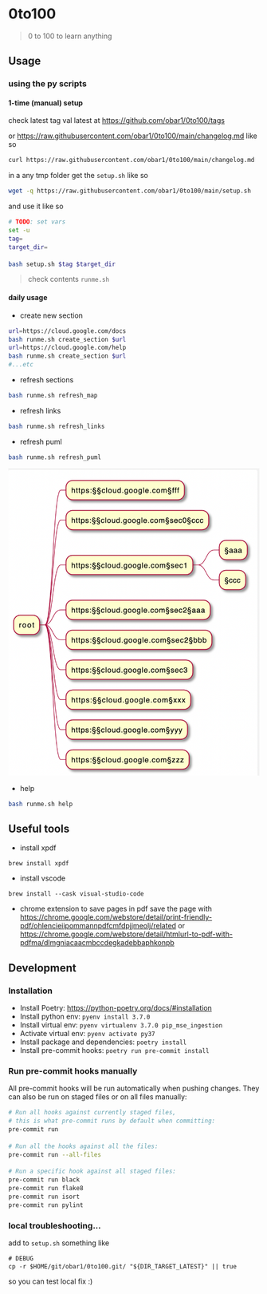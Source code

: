 # 0to100

> 0 to 100 to learn anything


## Usage

### using the py scripts

#### 1-time (manual) setup

check latest tag val latest at https://github.com/obar1/0to100/tags 

or https://raw.githubusercontent.com/obar1/0to100/main/changelog.md like so

```bash
curl https://raw.githubusercontent.com/obar1/0to100/main/changelog.md | grep version | sort -r | head -1
```

in a any tmp folder get the `setup.sh` like so

```bash
wget -q https://raw.githubusercontent.com/obar1/0to100/main/setup.sh 
```

and use it like so

```bash
# TODO: set vars
set -u
tag=
target_dir=

bash setup.sh $tag $target_dir
```
> check contents `runme.sh`

#### daily usage

-  create new section

```bash
url=https://cloud.google.com/docs
bash runme.sh create_section $url
url=https://cloud.google.com/help
bash runme.sh create_section $url
#...etc
```
-  refresh sections

```bash
bash runme.sh refresh_map
```
-  refresh links

```bash
bash runme.sh refresh_links
```
-  refresh puml

```bash
bash runme.sh refresh_puml
```
![](2021-09-18-01-08-45.png)

- help

```bash
bash runme.sh help
```


## Useful tools

* install xpdf
```
brew install xpdf
```

* install vscode
```
brew install --cask visual-studio-code
```

* chrome extension to save pages in pdf
save the page with https://chrome.google.com/webstore/detail/print-friendly-pdf/ohlencieiipommannpdfcmfdpjjmeolj/related or https://chrome.google.com/webstore/detail/htmlurl-to-pdf-with-pdfma/dlmgniacaacmbccdegkadebbaphkonpb


## Development

### Installation

* Install Poetry: <https://python-poetry.org/docs/#installation>
* Install python env: `pyenv install 3.7.0`
* Install virtual env: `pyenv virtualenv 3.7.0 pip_mse_ingestion`
* Activate virtual env: `pyenv activate py37`
* Install package and dependencies: `poetry install`
* Install pre-commit hooks: `poetry run pre-commit install`

### Run pre-commit hooks manually

All pre-commit hooks will be run automatically when pushing changes.
They can also be run on staged files or on all files manually:

```bash
# Run all hooks against currently staged files,
# this is what pre-commit runs by default when committing:
pre-commit run

# Run all the hooks against all the files:
pre-commit run --all-files

# Run a specific hook against all staged files:
pre-commit run black
pre-commit run flake8
pre-commit run isort
pre-commit run pylint
```
### local troubleshooting...

add to `setup.sh` something like
```
# DEBUG
cp -r $HOME/git/obar1/0to100.git/ "${DIR_TARGET_LATEST}" || true
```
so you can test local fix :)
